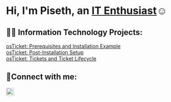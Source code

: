 <h1>Hi, I'm Piseth, an <a href="https://www.linkedin.com/in/piseth-sun-44bb771b3/" target="_blank">IT Enthusiast</a>☺</h1>

<h2>👨‍💻 Information Technology Projects:</h2>
<a href="https://github.com/PisethSun/osTicket" target="_blank">osTicket: Prerequisites and Installation Example</a>
<br>
<a href="https://github.com/PisethSun/Post-Installation-Setp" target="_blank">osTicket: Post-Installation Setup</a>
<br>
<a href="https://github.com/PisethSun/Tickets-and-Ticket-Lifecycle" target="_blank">osTicket: Tickets and Ticket Lifecycle</a>

<br>
<h2>🤳Connect with me:</h2>

[<img align="left" alt="Piseth | LinkedIn" width="22px" src="https://cdn.jsdelivr.net/npm/simple-icons@v3/icons/linkedin.svg" />][linkedin]

[linkedin]: https://linkedin.com/in/piseth-sun-44bb771b3/
